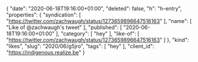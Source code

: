 {
  "date": "2020-06-18T19:16:00+01:00",
  "deleted": false,
  "h": "h-entry",
  "properties": {
    "syndication": [
      "https://twitter.com/zachwaugh/status/1273659896647516163"
    ],
    "name": [
      "Like of @zachwaugh's tweet"
    ],
    "published": [
      "2020-06-18T19:16:00+01:00"
    ],
    "category": [
      "hey"
    ],
    "like-of": [
      "https://twitter.com/zachwaugh/status/1273659896647516163"
    ]
  },
  "kind": "likes",
  "slug": "2020/06/g5jro",
  "tags": [
    "hey"
  ],
  "client_id": "https://indigenous.realize.be"
}
